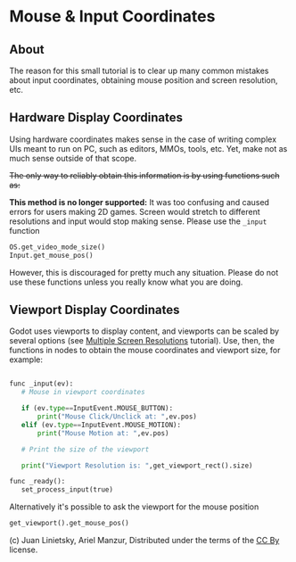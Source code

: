 # Mouse & Input Coordinates

## About

The reason for this small tutorial is to clear up many common mistakes about input coordinates, obtaining mouse position and screen resolution, etc.

## Hardware Display Coordinates

Using hardware coordinates makes sense in the case of writing complex UIs meant to run on PC, such as editors, MMOs, tools, etc. Yet, make not as much sense outside of that scope. 

~~The only way to reliably obtain this information is by using functions such as:~~

**This method is no longer supported:** It was too confusing and caused errors for users making 2D games. Screen would stretch to different resolutions and input would stop making sense. Please use the ``_input`` function

```python
OS.get_video_mode_size()
Input.get_mouse_pos()
```

However, this is discouraged for pretty much any situation. Please do not use these functions unless you really know what you are doing.

## Viewport Display Coordinates

Godot uses viewports to display content, and viewports can be scaled by several options (see [Multiple Screen Resolutions](tutorial_multires) tutorial). Use, then, the functions in nodes to obtain the mouse coordinates and viewport size, for example:


```python

func _input(ev):
   # Mouse in viewport coordinates

   if (ev.type==InputEvent.MOUSE_BUTTON):
       print("Mouse Click/Unclick at: ",ev.pos)
   elif (ev.type==InputEvent.MOUSE_MOTION):
       print("Mouse Motion at: ",ev.pos)

   # Print the size of the viewport

   print("Viewport Resolution is: ",get_viewport_rect().size)

func _ready():
   set_process_input(true)

```

Alternatively it's possible to ask the viewport for the mouse position

```python
get_viewport().get_mouse_pos()
```


(c) Juan Linietsky, Ariel Manzur, Distributed under the terms of the [CC By](https://creativecommons.org/licenses/by/3.0/legalcode) license.
